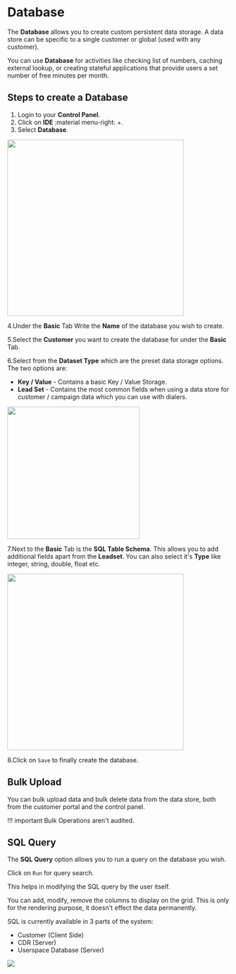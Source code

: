 # Database

The **Database** allows you to create custom persistent data storage. A data store can be specific to a single customer or global (used with any customer).

You can use **Database** for activities like checking list of numbers, caching external lookup, or creating stateful applications that provide users a set number of free minutes per month.

## Steps to create a Database

1. Login to your **Control Panel**.
2. Click on **IDE** :material menu-right: +.
3. Select **Database**.

<img src= "/apps/img/app_database.png" width= "400">

4.Under the **Basic** Tab Write the **Name** of the database you wish to create.

5.Select the **Customer** you want to create the database for under the **Basic** Tab.

6.Select from the **Dataset Type** which are the preset data storage options. The two options are:

+ **Key / Value** - Contains a basic Key / Value Storage.
+ **Lead Set** - Contains the most common fields when using a data store for customer / campaign data which you can use with dialers.

<img src="/developers/img/db2.png" width="300">

7.Next to the **Basic** Tab is the **SQL Table Schema**. This allows you to add additional fields apart from the **Leadset**. You can also select it's **Type** like integer, string, double, float etc.

<img src="/developers/img/db3.png" width="400">

8.Click on `Save` to finally create the database.

## Bulk Upload

You can bulk upload data and bulk delete data from the data store, both from the customer portal and the control panel.

!!! important
	Bulk Operations aren't audited.

## SQL Query

The **SQL Query** option allows you to run a query on the database you wish.

Click on `Run` for query search.

This helps in modifying the SQL query by the user itself.

You can add, modify, remove the columns to display on the grid. This is only for the rendering purpose, it doesn't effect the data permanently.

SQL is currently available in 3 parts of the system:

+ Customer (Client Side)
+ CDR (Server)
+ Userspace Database (Server)

<img src="/developers/img/db4.png">
